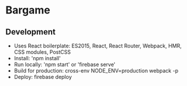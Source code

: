 # Bargame

## Development
- Uses React boilerplate: ES2015, React, React Router, Webpack, HMR, CSS modules, PostCSS
- Install: 'npm install'
- Run locally: 'npm start' or 'firebase serve'
- Build for production: cross-env NODE_ENV=production webpack -p
- Deploy: firebase deploy
